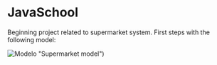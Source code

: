 # JavaSchool
Beginning project related to supermarket system.
First steps with the following model:


![Modelo](https://drive.google.com/file/d/1F7l8JcoYC0AJqeplJqJuvXrzP0UWNHcu/view?usp=sharing) "Supermarket model")
